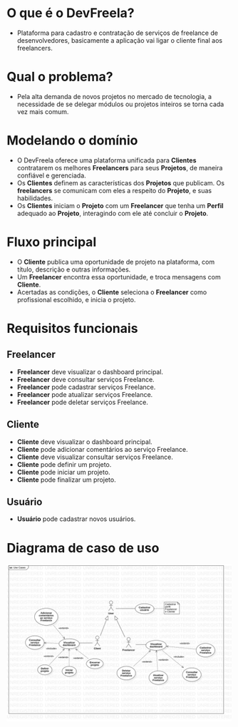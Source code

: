 # O que é o DevFreela?

- Plataforma para cadastro e contratação de serviços de freelance de desenvolvedores, basicamente a aplicação vai ligar o cliente final aos freelancers.

# Qual o problema?

- Pela alta demanda de novos projetos no mercado de tecnologia, a necessidade de se delegar módulos ou projetos inteiros se torna cada vez mais comum.

# Modelando o domínio

- O DevFreela oferece uma plataforma unificada para **Clientes** contratarem os melhores **Freelancers** para seus **Projetos**, de maneira confiável e gerenciada.
- Os **Clientes** definem as características dos **Projetos** que publicam. Os **freelancers** se comunicam com eles a respeito do **Projeto**, e suas habilidades.
- Os **Clientes** iniciam o **Projeto** com um **Freelancer** que tenha um **Perfil** adequado ao **Projeto**, interagindo com ele até concluir o **Projeto**.

# Fluxo principal

- O **Cliente** publica uma oportunidade de projeto na plataforma, com título, descrição e outras informações.
- Um **Freelancer** encontra essa oportunidade, e troca mensagens com **Cliente**.
- Acertadas as condições, o **Cliente** seleciona o **Freelancer** como profissional escolhido, e inicia o projeto.

# Requisitos funcionais

## Freelancer

- **Freelancer** deve visualizar o dashboard principal.
- **Freelancer** deve consultar serviços Freelance.
- **Freelancer** pode cadastrar serviços Freelance.
- **Freelancer** pode atualizar serviços Freelance.
- **Freelancer** pode deletar serviços Freelance.

## Cliente

- **Cliente** deve visualizar o dashboard principal.
- **Cliente** pode adicionar comentários ao serviço Freelance.
- **Cliente** deve visualizar consultar serviços Freelance.
- **Cliente** pode definir um projeto.
- **Cliente** pode iniciar um projeto.
- **Cliente** pode finalizar um projeto.

## Usuário

- **Usuário** pode cadastrar novos usuários.

# Diagrama de caso de uso

![Diagrama de caso de uso](./Documentation/use_cases.jpg)